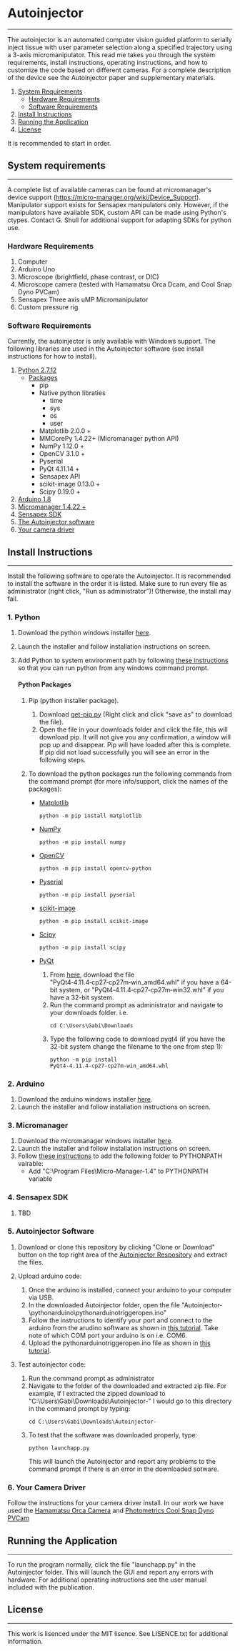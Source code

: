 # Autoinjector
-------------

The autoinjector is an automated computer vision guided platform to serially inject tissue with user parameter selection along a specified trajectory using a 3-axis micromanipulator. This read me takes you through the system requirements, install instructions, operating instructions, and how to customize the code based on different cameras. For a complete description of the device see the Autoinjector paper and supplementary materials. 

1. [System Requirements](https://github.com/ogshull/Autoinjector-/tree/PVCAM#system-requirements)
	- [Hardware Requirements](https://github.com/ogshull/Autoinjector-/tree/PVCAM#hardware-requirements)
	- [Software Requirements](https://github.com/ogshull/Autoinjector-/tree/PVCAM#software-requirements)
2. [Install Instructions](https://github.com/ogshull/Autoinjector-/tree/PVCAM#install-instructions)
3. [Running the Application](https://github.com/ogshull/Autoinjector-/tree/PVCAM#running-the-application)
4. [License](https://github.com/ogshull/Autoinjector-/tree/PVCAM#license)

It is recommended to start in order. 

## System requirements 
-------------
A complete list of available cameras can be found at micromanager's device support (https://micro-manager.org/wiki/Device_Support). Manipulator support exists for Sensapex manipulators only. However, if the manipulators have available SDK, custom API can be made using Python's ctypes. Contact G. Shull for additional support for adapting SDKs for python use. 

### Hardware Requirements
1. Computer
2. Arduino Uno
3. Microscope (brightfield, phase contrast, or DIC)
4. Microscope camera (tested with Hamamatsu Orca Dcam, and Cool Snap Dyno PVCam)
5. Sensapex Three axis uMP Micromanipulator 
6. Custom pressure rig

### Software Requirements
Currently, the autoinjector is only available with Windows support. The following libraries are used in the Autoinjector software (see install instructions for how to install). 
1. [Python 2.7.12](https://github.com/ogshull/Autoinjector-/tree/PVCAM#1-python)
	- [Packages](https://github.com/ogshull/Autoinjector-/tree/PVCAM#python-packages)
		- pip 
		- Native python libraties
			- time
			- sys
			- os
			- user
		- Matplotlib 2.0.0 +
		- MMCorePy 1.4.22+ (Micromanager python API)
		- NumPy 1.12.0 +
		- OpenCV 3.1.0 +
		- Pyserial 
		- PyQt 4.11.14 +
		- Sensapex API
		- scikit-image 0.13.0 +
		- Scipy 0.19.0 +
2. [Arduino 1.8](https://github.com/ogshull/Autoinjector-/tree/PVCAM#2-arduino)
3. [Micromanager 1.4.22 +](https://github.com/ogshull/Autoinjector-/tree/PVCAM#3-micromanager)
4. [Sensapex SDK](https://github.com/ogshull/Autoinjector-/tree/PVCAM#4-sensapex-sdk)
5. [The Autoinjector software](https://github.com/ogshull/Autoinjector-/tree/PVCAM#5-autoinjector-software)
6. [Your camera driver](https://github.com/ogshull/Autoinjector-/tree/PVCAM#6-your-camera-driver)

## Install Instructions
-------------
Install the following software to operate the Autoinjector. It is recommended to install the software in the order it is listed. Make sure to run every file as administrator (right click, "Run as administrator")! Otherwise, the install may fail. 

### 1. Python
1. Download the python windows installer [here](https://www.python.org/downloads/release/python-2713/). 
2. Launch the installer and follow installation instructions on screen.
3. Add Python to system environment path by following [these instructions](https://superuser.com/questions/143119/how-do-i-add-python-to-the-windows-path) so that you can run python from any windows command prompt.

	#### Python Packages
	1. Pip (python installer package). 
		1. Download [get-pip.py](https://bootstrap.pypa.io/get-pip.py) (Right click and click "save as" to download the file).
		2. Open the file in your downloads folder and click the file, this will download pip. It will not give you any confirmation, a window will pop up and disappear. Pip will have loaded after this is complete. If pip did not load successfully you will see an error in the following steps. 

	2. To download the python packages run the following commands from the command prompt (for more info/support, click the names of the packages):
		- [Matplotlib](https://matplotlib.org/users/installing.html#windows)
			```
			python -m pip install matplotlib
			```

		- [NumPy](http://www.numpy.org/)
			```
			python -m pip install numpy
			```

		- [OpenCV](https://pypi.org/project/opencv-python/3.1.0/)
			```
			python -m pip install opencv-python
			```

		- [Pyserial](https://github.com/pyserial/pyserial)
			```
			python -m pip install pyserial
			```

		- [scikit-image](http://scikit-image.org/docs/dev/install.html)
			```
			python -m pip install scikit-image
			```

		- [Scipy](https://www.scipy.org/install.html)
			```
			python -m pip install scipy
			```

		- [PyQt](https://www.lfd.uci.edu/~gohlke/pythonlibs/#pyqt4)
			1. From [here](https://www.lfd.uci.edu/~gohlke/pythonlibs/#pyqt4), download the file "PyQt4‑4.11.4‑cp27‑cp27m‑win_amd64.whl" if you have a 64-bit system, or "PyQt4‑4.11.4‑cp27‑cp27m‑win32.whl" if you have a 32-bit system.
			2. Run the command prompt as administrator and navigate to your downloads folder. i.e. 
				```
				cd C:\Users\Gabi\Downloads
				```
			3. Type the following code to download pyqt4 (if you have the 32-bit system change the filename to the one from step 1):
				```
				python -m pip install PyQt4‑4.11.4‑cp27‑cp27m‑win_amd64.whl
				```

### 2. Arduino
1. Download the arduino windows installer [here](https://www.arduino.cc/en/Main/Software?).
2. Launch the installer and follow installation instructions on screen.

### 3. Micromanager
1. Download the micromanager windows installer [here](https://micro-manager.org/wiki/Download_Micro-Manager_Latest_Release).
2. Launch the installer and follow installation instructions on screen.
3. Follow [these instructions](https://stackoverflow.com/questions/3701646/how-to-add-to-the-pythonpath-in-windows) to add the following folder to PYTHONPATH vairable:
	- Add "C:\Program Files\Micro-Manager-1.4" to PYTHONPATH variable

### 4. Sensapex SDK
1. TBD

### 5. Autoinjector Software 
1. Download or clone this repository by clicking "Clone or Download" button on the top right area of the [Autoinjector Respository](https://github.com/ogshull/Autoinjector-/tree/PVCAM) and extract the files. 

2. Upload arduino code:
	1. Once the arduino is installed, connect your arduino to your computer via USB.
	2. In the downloaded Autoinjector folder, open the file "Autoinjector-\pythonarduino\pythonarduinotriggeropen.ino"
	3. Follow the instructions to identify your port and connect to the arduino from the arudino software as shown in [this tutorial](https://www.arduino.cc/en/Guide/ArduinoUno#toc5). Take note of which COM port your arduino is on i.e. COM6.
	4. Upload the pythonarduinotriggeropen.ino file as shown in [this tutorial](https://www.arduino.cc/en/Guide/ArduinoUno#toc6).

3. Test autoinjector code:
	1. Run the command prompt as administrator
	2. Navigate to the folder of the downloaded and extracted zip file. For example, if I extracted the zipped download to "C:\Users\Gabi\Downloads\Autoinjector-" I would go to this directory in the command prompt by typing:
		```
		cd C:\Users\Gabi\Downloads\Autoinjector-
		```
	3. To test that the software was downloaded properly, type:
		```
		python launchapp.py
		```
		This will launch the Autoinjector and report any problems to the command prompt if there is an error in the downloaded sotware. 

### 6. Your Camera Driver
Follow the instructions for your camera driver install. In our work we have used the [Hamamatsu Orca Camera](https://www.hamamatsu.com/us/en/product/type/C13440-20CU/index.html) and [Photometrics Cool Snap Dyno PVCam](https://www.photometrics.com/products/ccdcams/coolsnap-dyno.php)

## Running the Application
---------

 To run the program normally, click the file "launchapp.py" in the Autoinjector folder. This will launch the GUI and report any errors with hardware. For additional operating instructions see the user manual included with the publication.

## License
-------------
This work is lisenced under the MIT lisence. See LISENCE.txt for additional information.  

